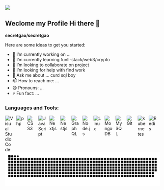 ![](assets/Bottom_up.svg)
## Weclome my Profile Hi there 👋


**secretgao/secretgao** 

Here are some ideas to get you started:

- 🔭 I’m currently working on ...
- 🌱 I’m currently learning funll-stack/web3/crypto
- 👯 I’m looking to collaborate on project
- 🤔 I’m looking for help with find work
- 💬 Ask me about ... curd sql boy
- 📫 How to reach me: ...
- 😄 Pronouns: ...
- ⚡ Fun fact: ...
### Languages and Tools: 
<img align="left" alt="Visual Studio Code" width="26px" src="https://cdn.jsdelivr.net/gh/devicons/devicon/icons/vscode/vscode-original.svg" style="padding-right:10px;" />
<img align="left" alt="php" width="26px" src="https://cdn.jsdelivr.net/gh/devicons/devicon@latest/icons/php/php-original.svg" style="padding-right:10px;" /> 
<img align="left" alt="CSS3" width="26px" src="https://cdn.jsdelivr.net/gh/devicons/devicon/icons/css3/css3-original.svg" style="padding-right:10px;" /> 
<img align="left" alt="JavaScript" width="26px" src="https://cdn.jsdelivr.net/gh/devicons/devicon/icons/javascript/javascript-original.svg" style="padding-right:10px;" /> 
<img align="left" alt="Nextjs" width="26px" src="https://cdn.jsdelivr.net/gh/devicons/devicon@latest/icons/nextjs/nextjs-original.svg" style="padding-right:10px;" /> 
<img align="left" alt="Nestjs" width="26px" src="[https://cdn.jsdelivr.net/gh/devicons/devicon@latest/icons/nextjs/nextjs-original.svg" style="padding-right:10px;" /> 
<img align="left" alt="GraphQL" width="26px" src="https://cdn.jsdelivr.net/gh/devicons/devicon/icons/graphql/graphql-plain.svg" style="padding-right:10px;" /> 
<img align="left" alt="Node.js" width="26px" src="https://cdn.jsdelivr.net/gh/devicons/devicon/icons/nodejs/nodejs-original.svg" style="padding-right:10px;" /> 
<img align="left" alt="Linux" width="26px" src="https://cdn.jsdelivr.net/gh/devicons/devicon@latest/icons/linux/linux-original.svg" style="padding-right:10px;" /> 
<img align="left" alt="MongoDB" width="26px" src="https://cdn.jsdelivr.net/gh/devicons/devicon/icons/mongodb/mongodb-original.svg" style="padding-right:10px;" /> 
<img align="left" alt="MySQL" width="26px" src="https://cdn.jsdelivr.net/gh/devicons/devicon/icons/mysql/mysql-original.svg" style="padding-right:10px;" /> 
<img align="left" alt="Git" width="26px" src="https://cdn.jsdelivr.net/gh/devicons/devicon/icons/git/git-original.svg" style="padding-right:10px;" />
<img align="left" alt="kubernetes" width="26px" src="https://cdn.jsdelivr.net/gh/devicons/devicon@latest/icons/kubernetes/kubernetes-original.svg" style="padding-right:10px;" />
<img align="left" alt="Redis" width="26px" src="https://cdn.jsdelivr.net/gh/devicons/devicon@latest/icons/redis/redis-original.svg" style="padding-right:10px;" />
            
          
<br/>
<br/>

<picture>
  <source media="(prefers-color-scheme: dark)" srcset="https://raw.githubusercontent.com/secretgao/secretgao/output/github-contribution-grid-snake-dark.svg">
  <source media="(prefers-color-scheme: light)" srcset="https://raw.githubusercontent.com/secretgao/secretgao/output/github-contribution-grid-snake.svg">
  <img alt="github contribution grid snake animation" src="https://raw.githubusercontent.com/secretgao/secretgao/output/github-contribution-grid-snake.svg">
</picture>
